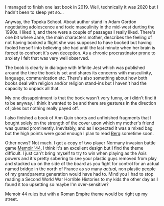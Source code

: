 I managed to finish one last book in 2019. Well, technically it was 2020 but I hadn't been to sleep yet so...

Anyway, the Topeka School. About author stand in Adam Gordon negotiating adolescence and toxic masculinity in the mid-west durting the 1990s. I liked it, and there were a couple of passages I really liked. There's one bit where Jane, the main characters mother, describes the feeling of not having booked a flight she was supposed to have booked but having fooled herself into believing she had until the last minute when her brain is forced to confront it's own deception. As a chronic procrastinator prone to anxiety I felt that was very well observed.

The book is clearly in dialogue with Infinite Jest which was published around the time the book is set and shares its concerns with masculinity, language, communication etc. There's also something about how both books deal with religion and/or religion stand-ins but I haven't had the capacity to unpack all that. 

My one dissapointment is that the book wasn't very funny, or i didn't find it to be anyway. I think it wanted to be and there are gestures in the direction of jokes but nothing really payed off.

I also finished a book of Ann Quin shorts and unfinished fragments that I bought solely on the strength of the cover upon which my mother's friend was quoted prominently. Inevitably, and as I expected it was a mixed bag but the high points were good enough I plan to read <a href="https://en.wikipedia.org/wiki/Berg_(novel)">Berg</a> sometime soon.

Other news? Not much. I got a copy of two player Normany invasion battle game <a href="https://www.boardgamegeek.com/boardgame/10630/memoir-44">Memoir '44</a>. I think it's an excellent design but I find the theme difficult. I just can't bring myself to try to win when playing as the Axis powers and it's pretty sobering to see your plastic guys removed from play and stacked up on the side of the board as you fight for control for an actual named bridge in the north of France as so many _actual_, non plastic people of my grandparents generation would have had to. Mind you I had to stop reading a Second World War Horrible Histories to my kids the other day as I found it too upsetting so maybe I'm over-sensitive?

Memoir 44 rules but with a Roman Empire theme would be right up my street.
